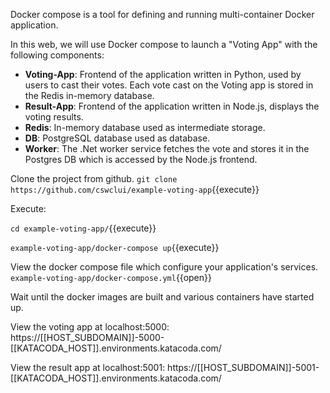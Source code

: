 Docker compose is a tool for defining and running multi-container Docker application.

In this web, we will use Docker compose to launch a "Voting App" with the following components:
* **Voting-App**: Frontend of the application written in Python, used by users to cast their votes. Each vote cast on the Voting app is stored in the Redis in-memory database.
* **Result-App**: Frontend of the application written in Node.js, displays the voting results.
* **Redis**: In-memory database used as intermediate storage.
* **DB**: PostgreSQL database used as database.
* **Worker**: The .Net worker service fetches the vote and stores it in the Postgres DB which is accessed by the Node.js frontend.

Clone the project from github.
`git clone https://github.com/cswclui/example-voting-app`{{execute}}


Execute:

`cd example-voting-app/`{{execute}}

`example-voting-app/docker-compose up`{{execute}}


View the docker compose file which configure your application's services.
`example-voting-app/docker-compose.yml`{{open}}

Wait until the docker images are built and various containers have started up.


View the voting app at localhost:5000:
https://[[HOST_SUBDOMAIN]]-5000-[[KATACODA_HOST]].environments.katacoda.com/

View the result app at localhost:5001:
https://[[HOST_SUBDOMAIN]]-5001-[[KATACODA_HOST]].environments.katacoda.com/


